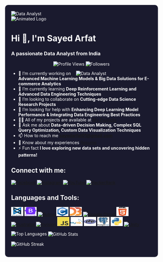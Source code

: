 <!-- Use HTML style tags to set a background color -->
<div style="background-color: #1a1a2e; padding: 20px; border-radius: 10px; color: #fff;">
<!--[logo](https://github.com/user-attachments/assets/764f9062-0fff-4251-a9a9-b68451d0abd4)-->
<img align="right" alt="Data Analyst" width="1500" src="https://github.com/user-attachments/assets/78e8d709-4c8c-4fae-9e5e-e0c94073ac67">





![Animated Logo](https://repository-images.githubusercontent.com/588181932/e36ec678-7984-4cdd-8e4c-a3932772ff8e)

# Hi 👋, I'm Sayed Arfat

### A passionate Data Analyst from India

<p align="center">
  <img src="https://komarev.com/ghpvc/?username=sayedarfat&label=Profile%20views&color=ff69b4&style=flat" alt="Profile Views" />
  <img src="https://img.shields.io/github/followers/sayedarfat?label=Followers&style=social" alt="Followers" />
</p>

<img align="right" alt="Data Analyst" width="250" src="https://user-images.githubusercontent.com/74038190/212748842-9fcbad5b-6173-4175-8a61-521f3dbb7514.gif">

- 🔭 I’m currently working on **Advanced Machine Learning Models & Big Data Solutions for E-commerce Analytics**
- 🌱 I’m currently learning **Deep Reinforcement Learning and Advanced Data Engineering Techniques**
- 👯 I’m looking to collaborate on **Cutting-edge Data Science Research Projects**
- 🤝 I’m looking for help with **Enhancing Deep Learning Model Performance & Integrating Data Engineering Best Practices**
- 👨‍💻 All of my projects are available at [My Projects](https://sayedarfat.github.io/)
- 💬 Ask me about **Data-driven Decision Making, Complex SQL Query Optimization, Custom Data Visualization Techniques**
- 📫 How to reach me **sayedarfat01@gmail.com**
- 📄 Know about my experiences [Resume](https://sayedarfat.github.io/)
- ⚡ Fun fact **I love exploring new data sets and uncovering hidden patterns!**

## Connect with me:

<p align="left">
  <a href="https://fb.com/سید عرفات گیلانی" target="blank">
    <img align="center" src="https://raw.githubusercontent.com/rahuldkjain/github-profile-readme-generator/master/src/images/icons/Social/facebook.svg" alt="Facebook" height="20" width="30" />
  </a>
  <a href="https://instagram.com/syed_arfaat_geelani" target="blank">
    <img align="center" src="https://raw.githubusercontent.com/rahuldkjain/github-profile-readme-generator/master/src/images/icons/Social/instagram.svg" alt="Instagram" height="20" width="30" />
  </a>
  <a href="https://www.youtube.com/c/https://www.youtube.com/@syedarfaatgeelani" target="blank">
    <img align="center" src="https://raw.githubusercontent.com/rahuldkjain/github-profile-readme-generator/master/src/images/icons/Social/youtube.svg" alt="YouTube" height="20" width="30" />
  </a>
  <a href="https://www.hackerrank.com/@anonymousmonist1" target="blank">
    <img align="center" src="https://raw.githubusercontent.com/rahuldkjain/github-profile-readme-generator/master/src/images/icons/Social/hackerrank.svg" alt="HackerRank" height="20" width="30" />
  </a>
</p>

## Languages and Tools:

<p align="left"> 
  <a href="https://backbonejs.org" target="_blank" rel="noreferrer"> 
    <img src="https://raw.githubusercontent.com/devicons/devicon/master/icons/backbonejs/backbonejs-original-wordmark.svg" alt="BackboneJS" height="30" width="40"/>
  </a> 
  <a href="https://getbootstrap.com" target="_blank" rel="noreferrer"> 
    <img src="https://raw.githubusercontent.com/devicons/devicon/master/icons/bootstrap/bootstrap-plain-wordmark.svg" alt="Bootstrap" height="30" width="40"/>
  </a> 
  <a href="https://bulma.io/" target="_blank" rel="noreferrer"> 
    <img src="https://raw.githubusercontent.com/gilbarbara/logos/804dc257b59e144eaca5bc6ffd16949752c6f789/logos/bulma.svg" alt="Bulma" height="30" width="40"/>
  </a> 
  <a href="https://www.cprogramming.com/" target="_blank" rel="noreferrer"> 
    <img src="https://raw.githubusercontent.com/devicons/devicon/master/icons/c/c-original.svg" alt="C" height="30" width="40"/>
  </a> 
  <a href="https://d3js.org/" target="_blank" rel="noreferrer"> 
    <img src="https://raw.githubusercontent.com/devicons/devicon/master/icons/d3js/d3js-original.svg" alt="D3JS" height="30" width="40"/>
  </a> 
  <a href="https://cloud.google.com" target="_blank" rel="noreferrer"> 
    <img src="https://www.vectorlogo.zone/logos/google_cloud/google_cloud-icon.svg" alt="Google Cloud" height="30" width="40"/>
  </a> 
  <a href="https://www.w3.org/html/" target="_blank" rel="noreferrer"> 
    <img src="https://raw.githubusercontent.com/devicons/devicon/master/icons/html5/html5-original-wordmark.svg" alt="HTML5" height="30" width="40"/>
  </a> 
  <a href="https://www.adobe.com/in/products/illustrator.html" target="_blank" rel="noreferrer"> 
    <img src="https://www.vectorlogo.zone/logos/adobe_illustrator/adobe_illustrator-icon.svg" alt="Illustrator" height="30" width="40"/>
  </a> 
  <a href="https://www.invisionapp.com/" target="_blank" rel="noreferrer"> 
    <img src="https://www.vectorlogo.zone/logos/invisionapp/invisionapp-icon.svg" alt="Invision" height="30" width="40"/>
  </a> 
  <a href="https://developer.mozilla.org/en-US/docs/Web/JavaScript" target="_blank" rel="noreferrer"> 
    <img src="https://raw.githubusercontent.com/devicons/devicon/master/icons/javascript/javascript-original.svg" alt="JavaScript" height="30" width="40"/>
  </a> 
  <a href="https://www.mysql.com/" target="_blank" rel="noreferrer"> 
    <img src="https://raw.githubusercontent.com/devicons/devicon/master/icons/mysql/mysql-original-wordmark.svg" alt="MySQL" height="30" width="40"/>
  </a> 
  <a href="https://www.php.net" target="_blank" rel="noreferrer"> 
    <img src="https://raw.githubusercontent.com/devicons/devicon/master/icons/php/php-original.svg" alt="PHP" height="30" width="40"/>
  </a> 
  <a href="https://www.postgresql.org" target="_blank" rel="noreferrer"> 
    <img src="https://raw.githubusercontent.com/devicons/devicon/master/icons/postgresql/postgresql-original-wordmark.svg" alt="PostgreSQL" height="30" width="40"/>
  </a> 
  <a href="https://www.python.org" target="_blank" rel="noreferrer"> 
    <img src="https://raw.githubusercontent.com/devicons/devicon/master/icons/python/python-original.svg" alt="Python" height="30" width="40"/>
  </a> 
  <a href="https://unity.com/" target="_blank" rel="noreferrer"> 
    <img src="https://www.vectorlogo.zone/logos/unity3d/unity3d-icon.svg" alt="Unity" height="30" width="40"/>
  </a> 
</p>

<p><img align="left" src="https://github-readme-stats.vercel.app/api/top-langs?username=sayedarfat&show_icons=true&locale=en&layout=compact&theme=radical" alt="Top Languages" /></p>

<p>&nbsp;<img align="center" src="https://github-readme-stats.vercel.app/api?username=sayedarfat&show_icons=true&locale=en&theme=radical" alt="GitHub Stats" /></p>

<p><img align="center" src="https://github-readme-streak-stats.herokuapp.com/?user=sayedarfat&theme=radical" alt="GitHub Streak" /></p>

</div>

